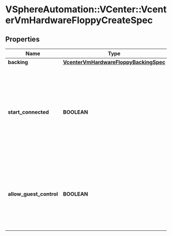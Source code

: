 # VSphereAutomation::VCenter::VcenterVmHardwareFloppyCreateSpec

## Properties
Name | Type | Description | Notes
------------ | ------------- | ------------- | -------------
**backing** | [**VcenterVmHardwareFloppyBackingSpec**](VcenterVmHardwareFloppyBackingSpec.md) |  | [optional] 
**start_connected** | **BOOLEAN** | Flag indicating whether the virtual device should be connected whenever the virtual machine is powered on. Defaults to false if unset. | [optional] 
**allow_guest_control** | **BOOLEAN** | Flag indicating whether the guest can connect and disconnect the device. Defaults to false if unset. | [optional] 


